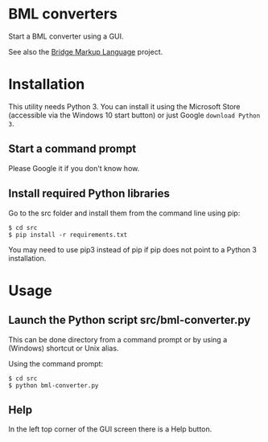 # BML converters

Start a BML converter using a GUI.

See also the [Bridge Markup Language](https://github.com/gpaulissen/bml) project.

# Installation

This utility needs Python 3. You can install it using the Microsoft Store
(accessible via the Windows 10 start button) or just Google `download Python 3`.

## Start a command prompt

Please Google it if you don't know how.

## Install required Python libraries

Go to the src folder and install them from the command line using pip:

```
$ cd src
$ pip install -r requirements.txt
```

You may need to use pip3 instead of pip if pip does not point to a Python 3 installation.

# Usage

## Launch the Python script src/bml-converter.py

This can be done directory from a command prompt or by using a (Windows)
shortcut or Unix alias.

Using the command prompt:

```
$ cd src
$ python bml-converter.py
```

## Help

In the left top corner of the GUI screen there is a Help button.
